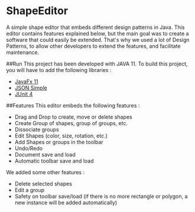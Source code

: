 # ShapeEditor
A simple shape editor that embeds different design patterns in Java. This editor contains features explained below, but the main goal 
was to create a software that could easily be extended. That's why we used a lot of Design Patterns, to allow other developers to extend the features, and facilitate maintenance.

##Run
This project has been developed with JAVA 11. To build this project, you will have to add the following libraries :
- [JavaFx 11](https://gluonhq.com/products/javafx/)
- [JSON Simple](https://code.google.com/archive/p/json-simple/downloads)
- [JUnit 4](https://github.com/junit-team/junit4/wiki/Download-and-Install)

##Features
This editor embeds the following  features :
- Drag and Drop to create, move or delete shapes
- Create Group of shapes, group of groups, etc.
- Dissociate groups
- Edit Shapes (color, size, rotation, etc.)
- Add Shapes or groups in the toolbar
- Undo/Redo
- Document save and load
- Automatic toolbar save and load

We added some other features :
- Delete selected shapes
- Edit a group
- Safety on toolbar save/load (if there is no more rectangle or polygon, a new instance will be added automatically)
 
